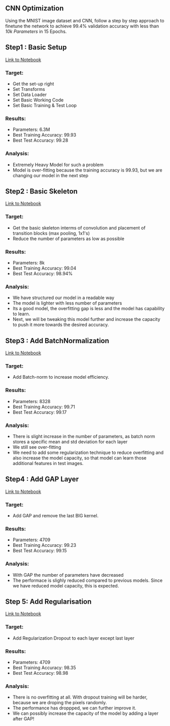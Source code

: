## CNN Optimization

Using the MNIST image dataset and CNN, follow a step by step approach to finetune the network to achieve 99.4% validation accuracy with less than *10k Parameters* in 15 Epochs.


## Step1 : Basic Setup

[Link to Notebook](https://github.com/divya-r-kamat/DeepVision/blob/main/CNN%20Optimization/MNIST_BasicSetup_Step1.ipynb)

### Target:

- Get the set-up right
- Set Transforms
- Set Data Loader
- Set Basic Working Code
- Set Basic Training  & Test Loop

### Results:
- Parameters: 6.3M
- Best Training Accuracy: 99.93
- Best Test Accuracy: 99.28

### Analysis:
- Extremely Heavy Model for such a problem
- Model is over-fitting because the training accuracy is 99.93, but we are changing our model in the next step

## Step2 : Basic Skeleton

[Link to Notebook](https://github.com/divya-r-kamat/DeepVision/blob/main/CNN%20Optimization/MNIST_BasicSkeleton_Step2.ipynb)

### Target:

- Get the basic skeleton interms of convolution and placement of transition blocks (max pooling, 1x1's)
- Reduce the number of parameters as low as possible

### Results:
- Parameters: 8k
- Best Training Accuracy: 99.04
- Best Test Accuracy: 98.94%

### Analysis:
- We have structured our model in a readable way
- The model is lighter with less number of parameters 
- Its a good model, the overfitting gap is less and the model has capability to learn.  
- Next, we will be tweaking this model further and increase the capacity to push it more towards the desired accuracy.

## Step3 : Add BatchNormalization

[Link to Notebook](https://github.com/divya-r-kamat/DeepVision/blob/main/CNN%20Optimization/MNIST_BatchNorm_Step3.ipynb)

### Target:

- Add Batch-norm to increase model efficiency.

### Results:
- Parameters: 8328
- Best Training Accuracy: 99.71
- Best Test Accuracy: 99.17

### Analysis:
- There is slight increase in the number of parameters, as batch norm stores a specific mean and std deviation for each layer  
- We still see over-fitting 
- We need to add some regularization technique to reduce overfitting and also increase the model capacity, so that model can learn those additional features in test images.

## Step4 : Add GAP Layer

[Link to Notebook](https://github.com/divya-r-kamat/DeepVision/blob/main/CNN%20Optimization/MNIST_GAP_Step4.ipynb)

### Target:

- Add GAP and remove the last BIG kernel.

### Results:
- Parameters: 4709
- Best Training Accuracy: 99.23
- Best Test Accuracy: 99.15

### Analysis:
- With GAP the number of parameters have decreased
- The performace is slighly reduced compared to previous models. Since we have reduced model capacity, this is expected.


## Step 5: Add Regularisation

[Link to Notebook](https://github.com/divya-r-kamat/DeepVision/blob/main/CNN%20Optimization/MNIST_Regularization_Step5.ipynb)

### Target:

- Add Regularization Dropout to each layer except last layer

### Results:
- Parameters: 4709
- Best Training Accuracy: 98.35
- Best Test Accuracy: 98.98

### Analysis:
- There is no overfitting at all. With dropout training will be harder, because we are droping the pixels randomly.
- The performance has droppped, we can further improve it. 
- We can possibly increase the capacity of the model by adding a layer after GAP! 


